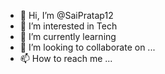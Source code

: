 - 👋 Hi, I’m @SaiPratap12
- 👀 I’m interested in Tech
- 🌱 I’m currently learning 
- 💞️ I’m looking to collaborate on ...
- 📫 How to reach me ...

<!---
SaiPratap12/SaiPratap12 is a ✨ special ✨ repository because its `README.md` (this file) appears on your GitHub profile.
You can click the Preview link to take a look at your changes.
--->
